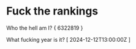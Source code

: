 # Fuck the rankings

Who the hell am I?
{ 6322819 }

What fucking year is it?
[ 2024-12-12T13:00:00Z ]
